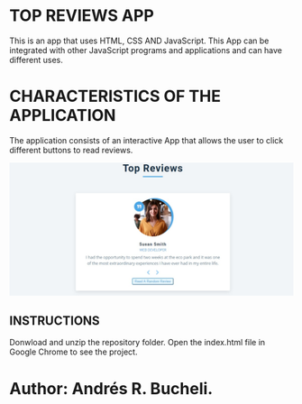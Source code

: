 # TOP REVIEWS APP

This is an app that uses HTML, CSS AND JavaScript. This App can be integrated with other JavaScript programs and applications and can have different uses.

# CHARACTERISTICS OF THE APPLICATION

The application consists of an interactive App that allows the user to click different buttons to read reviews.

![image](https://raw.githubusercontent.com/ARBUCHELI/Top-Reviews-App/main/Sin%20t%C3%ADtulo.jpg)

## INSTRUCTIONS

Donwload and unzip the repository folder.
Open the index.html file in Google Chrome to see the project.

# Author: Andrés R. Bucheli.


